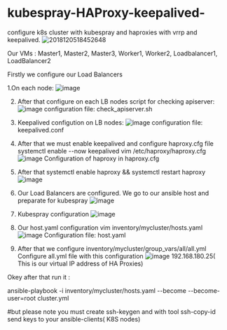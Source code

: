 # kubespray-HAProxy-keepalived-


configure k8s cluster with kubespray and haproxies with vrrp and keepalived.
![2018120518452648](https://user-images.githubusercontent.com/73755890/187443013-46de4c0f-e8fa-4b61-9ded-96964020a9a6.png)

Our VMs : Master1, Master2, Master3, Worker1, Worker2, Loadbalancer1, LoadBalancer2

Firstly we configure our Load Balancers

1.On each node:
![image](https://user-images.githubusercontent.com/73755890/187444510-1723b53d-650c-44d9-b117-3dfcf8439154.png)

2. After that configure on each LB nodes script for checking apiserver:
 ![image](https://user-images.githubusercontent.com/73755890/187444778-520c4fa7-7c43-4259-b663-1ab93092abb3.png)
configuration file: check_apiserver.sh

3. Keepalived configution on LB nodes:
![image](https://user-images.githubusercontent.com/73755890/187444969-c220622a-def7-4dbc-bc0a-0c7319378492.png)
configuration file: keepalived.conf

4. After that we must enable keepalived and configure haproxy.cfg file
systemctl enable --now keepalived
vim /etc/haproxy/haproxy.cfg 
![image](https://user-images.githubusercontent.com/73755890/187445601-d8606338-dc7a-4d7e-9053-a6a2959ee739.png)
Configuration of haproxy in haproxy.cfg

5. After that 
systemctl enable haproxy && systemctl restart haproxy
![image](https://user-images.githubusercontent.com/73755890/187447323-556b066c-aae5-4730-9454-9c043953e2b7.png)

6. Our Load Balancers are configured. We go to our ansible host and preparate for kubespray
![image](https://user-images.githubusercontent.com/73755890/187447702-53f7ecc7-8576-48f4-8f94-d71878800075.png)

7. Kubespray configuration
![image](https://user-images.githubusercontent.com/73755890/187448164-f439ebcc-1042-466e-a317-ed95c3c09aaa.png)

8. Our host.yaml configuration 
 vim inventory/mycluster/hosts.yaml
 ![image](https://user-images.githubusercontent.com/73755890/187448424-ab99d0b8-243c-467c-94a3-f78b851bb89f.png)
Configuration file: host.yaml

9. After that we configure inventory/mycluster/group_vars/all/all.yml
   Configure all.yml file with this configuration
   ![image](https://user-images.githubusercontent.com/73755890/187449110-c76ebb25-f81b-4956-a266-c00355ea9031.png)
192.168.180.25( This is our virtual IP address of HA Proxies)

Okey after that run it : 

ansible-playbook -i inventory/mycluster/hosts.yaml  --become --become-user=root cluster.yml

#but please note you must create ssh-keygen and with tool ssh-copy-id send keys to your ansible-clients( K8S nodes)

 
